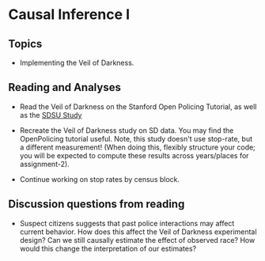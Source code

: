 # Causal Inference I

## Topics

* Implementing the Veil of Darkness.

## Reading and Analyses

* Read the Veil of Darkness on the Stanford Open Policing Tutorial, as
  well as the [SDSU
  Study](https://www.sandiego.gov/sites/default/files/sdpdvehiclestopsfinal.pdf)
  
* Recreate the Veil of Darkness study on SD data. You may find the
  OpenPolicing tutorial useful. Note, this study doesn't use
  stop-rate, but a different measurement! (When doing this, flexibly
  structure your code; you will be expected to compute these results
  across years/places for assignment-2).

* Continue working on stop rates by census block.

## Discussion questions from reading 

* Suspect citizens suggests that past police interactions may affect
  current behavior.  How does this affect the Veil of Darkness
  experimental design? Can we still causally estimate the effect
  of observed race? How would this change the interpretation of our
  estimates?
      
